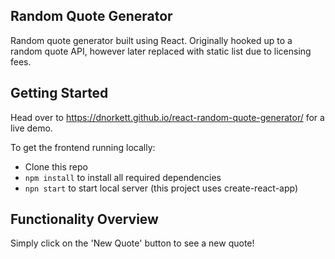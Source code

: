 ## Random Quote Generator

Random quote generator built using React. Originally hooked up to a random quote API, however later replaced with static list due to licensing fees.

## Getting Started

Head over to https://dnorkett.github.io/react-random-quote-generator/ for a live demo.

To get the frontend running locally:

 - Clone this repo
 - `npm install` to install all required dependencies
 - `npn start` to start local server (this project uses create-react-app)


 ## Functionality Overview

 Simply click on the 'New Quote' button to see a new quote!
